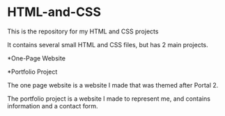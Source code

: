 # HTML-and-CSS

This is the repository for my HTML and CSS projects

It contains several small HTML and CSS files, but has 2 main projects.

*One-Page Website

*Portfolio Project

The one page website is a website I made that was themed after Portal 2.

The portfolio project is a website I made to represent me,
and contains information and a contact form.
